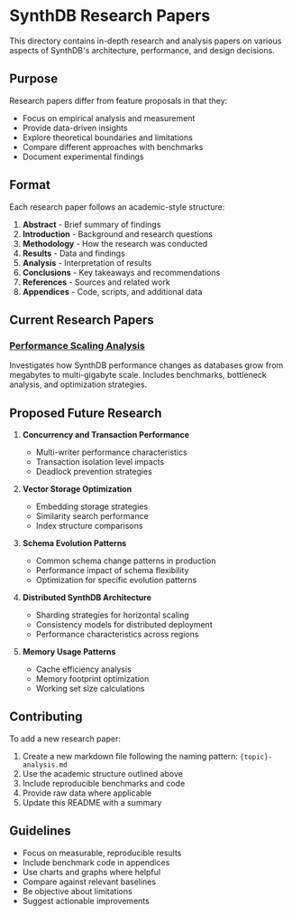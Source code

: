 # SynthDB Research Papers

This directory contains in-depth research and analysis papers on various aspects of SynthDB's architecture, performance, and design decisions.

## Purpose

Research papers differ from feature proposals in that they:
- Focus on empirical analysis and measurement
- Provide data-driven insights
- Explore theoretical boundaries and limitations
- Compare different approaches with benchmarks
- Document experimental findings

## Format

Each research paper follows an academic-style structure:

1. **Abstract** - Brief summary of findings
2. **Introduction** - Background and research questions
3. **Methodology** - How the research was conducted
4. **Results** - Data and findings
5. **Analysis** - Interpretation of results
6. **Conclusions** - Key takeaways and recommendations
7. **References** - Sources and related work
8. **Appendices** - Code, scripts, and additional data

## Current Research Papers

### [Performance Scaling Analysis](performance-scaling-analysis.md)
Investigates how SynthDB performance changes as databases grow from megabytes to multi-gigabyte scale. Includes benchmarks, bottleneck analysis, and optimization strategies.

## Proposed Future Research

1. **Concurrency and Transaction Performance**
   - Multi-writer performance characteristics
   - Transaction isolation level impacts
   - Deadlock prevention strategies

2. **Vector Storage Optimization**
   - Embedding storage strategies
   - Similarity search performance
   - Index structure comparisons

3. **Schema Evolution Patterns**
   - Common schema change patterns in production
   - Performance impact of schema flexibility
   - Optimization for specific evolution patterns

4. **Distributed SynthDB Architecture**
   - Sharding strategies for horizontal scaling
   - Consistency models for distributed deployment
   - Performance characteristics across regions

5. **Memory Usage Patterns**
   - Cache efficiency analysis
   - Memory footprint optimization
   - Working set size calculations

## Contributing

To add a new research paper:

1. Create a new markdown file following the naming pattern: `{topic}-analysis.md`
2. Use the academic structure outlined above
3. Include reproducible benchmarks and code
4. Provide raw data where applicable
5. Update this README with a summary

## Guidelines

- Focus on measurable, reproducible results
- Include benchmark code in appendices
- Use charts and graphs where helpful
- Compare against relevant baselines
- Be objective about limitations
- Suggest actionable improvements